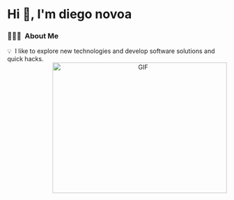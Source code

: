 # Hi 👋, I'm diego novoa

### 👨🏻‍💻 &nbsp;About Me
💡 &nbsp;I like to explore new technologies and develop software solutions and quick hacks.\
<a target="_blank" align="center">
  <img align="right" top="500" height="300" width="400" alt="GIF" src="https://media.giphy.com/media/SWoSkN6DxTszqIKEqv/giphy.gif">
</a>






